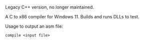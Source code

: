 Legacy C++ version, no longer maintained.

A C to x86 compiler for Windows 11. Builds and runs DLLs to test.

Usage to output an asm file:

`compile <input file>`
